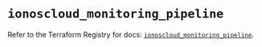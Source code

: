 # `ionoscloud_monitoring_pipeline`

Refer to the Terraform Registry for docs: [`ionoscloud_monitoring_pipeline`](https://registry.terraform.io/providers/ionos-cloud/ionoscloud/6.7.5/docs/resources/monitoring_pipeline).
